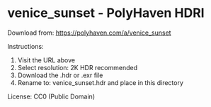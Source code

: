 # venice_sunset - PolyHaven HDRI

Download from: https://polyhaven.com/a/venice_sunset

Instructions:
1. Visit the URL above
2. Select resolution: 2K HDR recommended
3. Download the .hdr or .exr file
4. Rename to: venice_sunset.hdr and place in this directory

License: CC0 (Public Domain)
